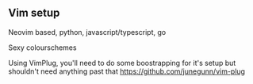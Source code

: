 ## Vim setup

Neovim based, python, javascript/typescript, go 

Sexy colourschemes

Using VimPlug, you'll need to do some boostrapping for it's setup but shouldn't
need anything past that https://github.com/junegunn/vim-plug 


